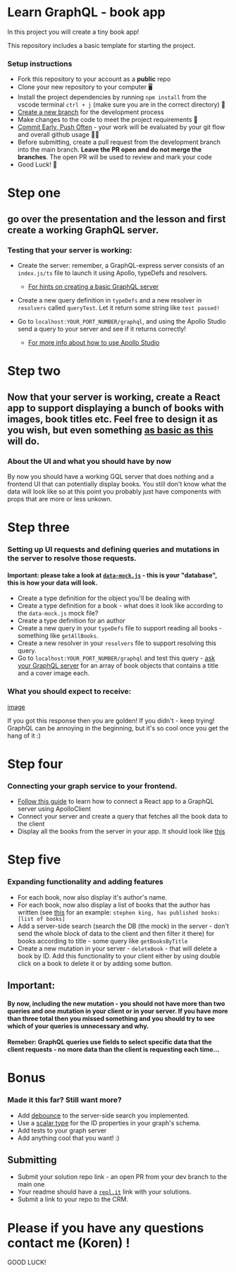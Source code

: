 # Learn GraphQL - book app

In this project you will create a tiny book app!

This repository includes a basic template for starting the project.

### Setup instructions

- Fork this repository to your account as a **public** repo
- Clone your new repository to your computer 🖥
- Install the project dependencies by running `npm install` from the vscode terminal `ctrl + j` (make sure you are in the correct directory) 📂
- [Create a new branch](https://docs.github.com/en/desktop/contributing-and-collaborating-using-github-desktop/managing-branches) for the development process
- Make changes to the code to meet the project requirements 📝
- [Commit Early, Push Often](https://www.worklytics.co/commit-early-push-often/) - your work will be evaluated by your git flow and overall github usage 🏄‍♂️
- Before submitting, create a pull request from the development branch into the main branch. **Leave the PR open and do not merge the branches**. The open PR will be used to review and mark your code
- Good Luck! 🤘

# Step one

## go over the presentation and the lesson and first create a working GraphQL server.

### Testing that your server is working:

- Create the server: remember, a GraphQL-express server consists of an `index.js/ts` file to launch it using Apollo, typeDefs and resolvers.

  - [For hints on creating a basic GraphQL server]()

- Create a new query definition in `typeDefs` and a new resolver in `resolvers` called `queryTest`. Let it return some string like `test passed!`

- Go to `localhost:YOUR_PORT_NUMBER/graphql`, and using the Apollo Studio send a query to your server and see if it returns correctly!
  - [For more info about how to use Apollo Studio]()

# Step two

## Now that your server is working, create a React app to support displaying a bunch of books with images, book titles etc. Feel free to design it as you wish, but even something [as basic as this]() will do.

### About the UI and what you should have by now

By now you should have a working GQL server that does nothing and a frontend UI that can potentially display books. You still don't know what the data will look like so at this point you probably just have components with props that are more or less unkown.

# Step three

### Setting up UI requests and defining queries and mutations in the server to resolve those requests.

#### Important: please take a look at [`data-mock.js`]() - this is your "database", this is how your data will look.

- Create a type definition for the object you'll be dealing with
- Create a type definition for a book - what does it look like according to the `data-mock.js` mock file?
- Create a type definition for an author
- Create a new query in your `typeDefs` file to support reading all books - something like `getAllBooks`.
- Create a new resolver in your `resolvers` file to support resolving this query.
- Go to `localhost:YOUR_PORT_NUMBER/graphql` and test this query - [ask your GraphQL server]() for an array of book objects that contains a title and a cover image each.

### What you should expect to receive:

[image]()

If you got this response then you are golden! If you didn't - keep trying! GraphQL can be annoying in the beginning, but it's so cool once you get the hang of it :)

# Step four

### Connecting your graph service to your frontend.

- [Follow this guide]() to learn how to connect a React app to a GraphQL server using ApolloClient
- Connect your server and create a query that fetches all the book data to the client
- Display all the books from the server in your app. It should look like [this]()

# Step five

### Expanding functionality and adding features

- For each book, now also display it's author's name.
- For each book, now also display a list of books that the author has written (see [this]() for an example: `stephen king, has published books: [list of books]`
- Add a server-side search (search the DB (the mock) in the server - don't send the whole block of data to the client and then filter it there) for books according to title - some query like `getBooksByTitle`
- Create a new mutation in your server - `deleteBook` - that will delete a book by ID. Add this functionality to your client either by using double click on a book to delete it or by adding some button.

## Important:

#### By now, including the new mutation - you should not have more than two queries and one mutation in your client or in your server. If you have more than three total then you missed something and you should try to see which of your queries is unnecessary and why.

#### Remeber: GraphQL queries use fields to select specific data that the client requests - no more data than the client is requesting each time...

# Bonus

### Made it this far? Still want more?

- Add [debounce](https://medium.com/@jamischarles/what-is-debouncing-2505c0648ff1) to the server-side search you implemented.
- Use a [scalar type](https://graphql.org/learn/schema/#:~:text=ID%3A%20The%20ID%20scalar%20type%20represents%20a%20unique%20identifier%2C%20often%20used%20to%20refetch%20an%20object%20or%20as%20the%20key%20for%20a%20cache.%20The%20ID%20type%20is%20serialized%20in%20the%20same%20way%20as%20a%20String%3B%20however%2C%20defining%20it%20as%20an%20ID%20signifies%20that%20it%20is%20not%20intended%20to%20be%20human%E2%80%90readable) for the ID properties in your graph's schema.
- Add tests to your graph server
- Add anything cool that you want! :)

## Submitting

- Submit your solution repo link - an open PR from your dev branch to the main one
- Your readme should have a [`repl.it`](https://repl.it/) link with your solutions.
- Submit a link to your repo to the CRM.

# Please if you have any questions contact me (Koren) !

GOOD LUCK!
